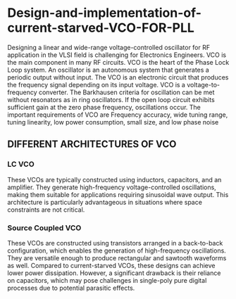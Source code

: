 # Design-and-implementation-of-current-starved-VCO-FOR-PLL
Designing a linear and wide-range voltage-controlled oscillator for RF
application in the VLSI field is challenging for Electronics Engineers. VCO is the main component in 
many RF circuits. VCO is the heart of the Phase Lock Loop system. An oscillator is an autonomous
system that generates a periodic output without input. The VCO is an electronic circuit
that produces the frequency signal depending on its input voltage. VCO is a voltage-to-frequency converter. The Barkhausen criteria for oscillation can be met without resonators as in
ring oscillators. If the open loop circuit exhibits sufficient gain at the zero phase frequency,
oscillations occur. The important requirements of VCO are Frequency accuracy, wide tuning
range, tuning linearity, low power consumption, small size, and low phase noise
## DIFFERENT ARCHITECTURES OF VCO
### LC VCO
These VCOs are typically constructed using inductors, capacitors, and an amplifier. They generate high-frequency voltage-controlled oscillations, making them suitable for applications requiring sinusoidal wave output. This architecture is particularly advantageous in situations where space constraints are not critical.
### Source Coupled VCO
These VCOs are constructed using transistors arranged in a back-to-back configuration, which enables the generation of high-frequency oscillations. They are versatile enough to produce rectangular and sawtooth waveforms as well. Compared to current-starved VCOs, these designs can achieve lower power dissipation. However, a significant drawback is their reliance on capacitors, which may pose challenges in single-poly pure digital processes due to potential parasitic effects.

